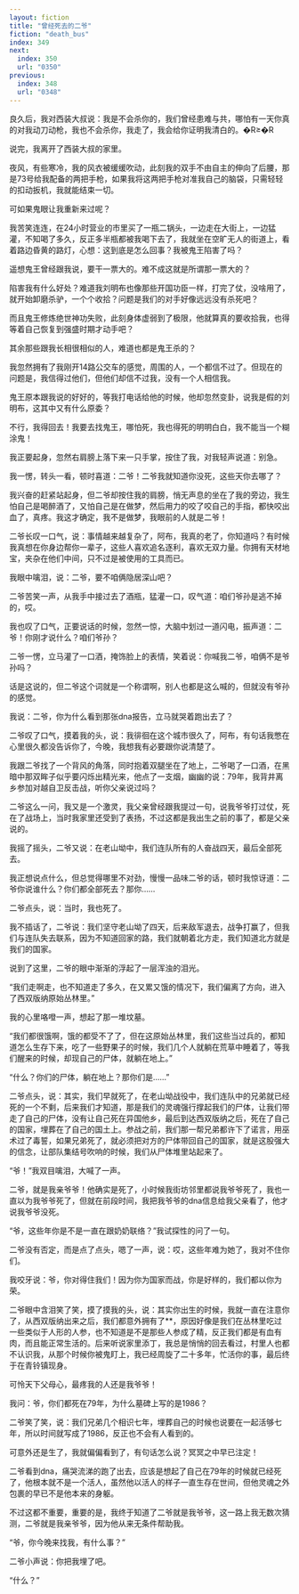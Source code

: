 ```yaml
---
layout: fiction
title: "曾经死去的二爷"
fiction: "death_bus"
index: 349
next:
  index: 350
  url: "0350"
previous:
  index: 348
  url: "0348"
---
```

良久后，我对西装大叔说：我是不会杀你的，我们曾经患难与共，哪怕有一天你真的对我动刀动枪，我也不会杀你，我走了，我会给你证明我清白的。�R≥�R

说完，我离开了西装大叔的家里。

夜风，有些寒冷，我的风衣被缓缓吹动，此刻我的双手不由自主的伸向了后腰，那是73号给我配备的两把手枪，如果我将这两把手枪对准我自己的脑袋，只需轻轻的扣动扳机，我就能结束一切。

可如果鬼眼让我重新来过呢？

我苦笑连连，在24小时营业的市里买了一瓶二锅头，一边走在大街上，一边猛灌，不知喝了多久，反正多半瓶都被我喝下去了，我就坐在空旷无人的街道上，看着路边昏黄的路灯，心想：这到底是怎么回事？我被鬼王陷害了吗？

遥想鬼王曾经跟我说，要干一票大的。难不成这就是所谓那一票大的？

陷害我有什么好处？难道我刘明布也像那些开国功臣一样，打完了仗，没啥用了，就开始卸磨杀驴，一个个收拾？问题是我们的对手好像远远没有杀死吧？

而且鬼王修炼绝世神功失败，此刻身体虚弱到了极限，他就算真的要收拾我，也得等着自己恢复到强盛时期才动手吧？

其余那些跟我长相很相似的人，难道也都是鬼王杀的？

我忽然拥有了我刚开14路公交车的感觉，周围的人，一个都信不过了。但现在的问题是，我信得过他们，但他们却信不过我，没有一个人相信我。

鬼王原本跟我说的好好的，等我打电话给他的时候，他却忽然变卦，说我是假的刘明布，这其中又有什么原委？

不行，我得回去！我要去找鬼王，哪怕死，我也得死的明明白白，我不能当一个糊涂鬼！

我正要起身，忽然右肩膀上落下来一只手掌，按住了我，对我轻声说道：别急。

我一愣，转头一看，顿时喜道：二爷！二爷我就知道你没死，这些天你去哪了？

我兴奋的赶紧站起身，但二爷却按住我的肩膀，悄无声息的坐在了我的旁边，我生怕自己是喝醉酒了，又怕自己是在做梦，然后用力的咬了咬自己的手指，都快咬出血了，真疼。我这才确定，我不是做梦，我眼前的人就是二爷！

二爷长叹一口气，说：事情越来越复杂了，阿布，我真的老了，你知道吗？有时候我真想在你身边帮你一辈子，这些人喜欢追名逐利，喜欢无双力量。你拥有天材地宝，夹杂在他们中间，只不过是被使用的工具而已。

我眼中噙泪，说：二爷，要不咱俩隐居深山吧？

二爷苦笑一声，从我手中接过去了酒瓶，猛灌一口，叹气道：咱们爷孙是逃不掉的，哎。

我也叹了口气，正要说话的时候，忽然一惊，大脑中划过一道闪电，振声道：二爷！你刚才说什么？咱们爷孙？

二爷一愣，立马灌了一口酒，掩饰脸上的表情，笑着说：你喊我二爷，咱俩不是爷孙吗？

话是这说的，但二爷这个词就是一个称谓啊，别人也都是这么喊的，但就没有爷孙的感觉。

我说：二爷，你为什么看到那张dna报告，立马就哭着跑出去了？

二爷叹了口气，摸着我的头，说：我徘徊在这个城市很久了，阿布，有句话我憋在心里很久都没告诉你了，今晚，我想我有必要跟你说清楚了。

我跟二爷找了一个背风的角落，同时抱着双腿坐在了地上，二爷喝了一口酒，在黑暗中那双眸子似乎要闪烁出精光来，他点了一支烟，幽幽的说：79年，我背井离乡参加对越自卫反击战，听你父亲说过吗？

二爷这么一问，我又是一个激灵，我父亲曾经跟我提过一句，说我爷爷打过仗，死在了战场上，当时我家里还受到了表扬，不过这都是我出生之前的事了，都是父亲说的。

我摇了摇头，二爷又说：在老山坳中，我们连队所有的人奋战四天，最后全部死去。

我正想说点什么，但总觉得哪里不对劲，慢慢一品味二爷的话，顿时我惊讶道：二爷你说谁什么？你们都全部死去？那你……

二爷点头，说：当时，我也死了。

我不插话了，二爷说：我们坚守老山坳了四天，后来敌军退去，战争打赢了，但我们与连队失去联系，因为不知道回家的路，我们就朝着北方走，我们知道北方就是我们的国家。

说到了这里，二爷的眼中渐渐的浮起了一层浑浊的泪光。

“我们走啊走，也不知道走了多久，在又累又饿的情况下，我们偏离了方向，进入了西双版纳原始丛林里。”

我的心里咯噔一声，想起了那一堆坟墓。

“我们都很饿啊，饿的都受不了了，但在这原始丛林里，我们这些当过兵的，都知道怎么生存下来，吃了一些野果子的时候，我们几个人就躺在荒草中睡着了，等我们醒来的时候，却现自己的尸体，就躺在地上。”

“什么？你们的尸体，躺在地上？那你们是……”

二爷点头，说：其实，我们早就死了，在老山坳战役中，我们连队中的兄弟就已经死的一个不剩，后来我们才知道，那是我们的灵魂强行撑起我们的尸体，让我们带走了自己的尸体，没有让自己死在异国他乡，最后到达西双版纳之后，死在了自己的国家，埋葬在了自己的国土上。参战之前，我们那一帮兄弟都许下了诺言，用巫术过了毒誓，如果兄弟死了，就必须把对方的尸体带回自己的国家，就是这股强大的信念，让部队集结号吹响的时候，我们从尸体堆里站起来了。

“爷！”我双目噙泪，大喊了一声。

二爷，就是我亲爷爷！他确实是死了，小时候我街坊邻里都说我爷爷死了，我也一直以为我爷爷死了，但就在前段时间，我把我爷爷的dna信息给我父亲看了，他才说我爷爷没死。

“爷，这些年你是不是一直在跟奶奶联络？”我试探性的问了一句。

二爷没有否定，而是点了点头，嗯了一声，说：哎，这些年难为她了，我对不住你们。

我咬牙说：爷，你对得住我们！因为你为国家而战，你是好样的，我们都以你为荣。

二爷眼中含泪笑了笑，摸了摸我的头，说：其实你出生的时候，我就一直在注意你了，从西双版纳出来之后，我们都意外拥有了**，原因好像是我们在丛林里吃过一些类似于人形的人参，也不知道是不是那些人参成了精，反正我们都是有血有肉，而且能正常生活的。后来听说家里添丁，我总是悄悄的回去看过，村里人也都不认识我，从那个时候你被鬼盯上，我已经周旋了二十多年，忙活你的事，最后终于在青铃镇现身。

可怜天下父母心，最疼我的人还是我爷爷！

我问：爷，你们都死在79年，为什么墓碑上写的是1986？

二爷笑了笑，说：我们兄弟几个相识七年，埋葬自己的时候也说要在一起活够七年，所以时间就写成了1986，反正也不会有人看到的。

可意外还是生了，我就偏偏看到了，有句话怎么说？冥冥之中早已注定！

二爷看到dna，痛哭流涕的跑了出去，应该是想起了自己在79年的时候就已经死了，他根本就不是一个活人，虽然他以活人的样子一直生存在世间，但他灵魂之外包裹的早已不是他本来的身躯。

不过这都不重要，重要的是，我终于知道了二爷就是我爷爷，这一路上我无数次猜测，二爷就是我亲爷爷，因为他从来无条件帮助我。

“爷，你今晚来找我，有什么事？”

二爷小声说：你把我埋了吧。

“什么？”